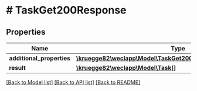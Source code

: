 # # TaskGet200Response

## Properties

Name | Type | Description | Notes
------------ | ------------- | ------------- | -------------
**additional_properties** | [**\kruegge82\weclapp\Model\TaskGet200ResponseAdditionalProperties**](TaskGet200ResponseAdditionalProperties.md) |  | [optional]
**result** | [**\kruegge82\weclapp\Model\Task[]**](Task.md) |  | [optional]

[[Back to Model list]](../../README.md#models) [[Back to API list]](../../README.md#endpoints) [[Back to README]](../../README.md)
